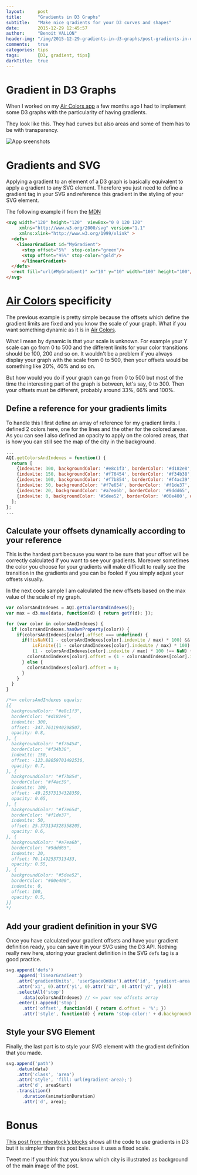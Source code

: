 ```yaml
---
layout:     post
title:      "Gradients in D3 Graphs"
subtitle:   "Make nice gradients for your D3 curves and shapes"
date:       2015-12-29 12:45:57
author:     "Benoit VALLON"
header-img: "/img/2015-12-29-gradients-in-d3-graphs/post-gradients-in-d3-graphs.jpg"
comments:   true
categories: tips
tags:       [D3, gradient, tips]
darkTitle:  true
---
```


# Gradient in D3 Graphs

When I worked on my [Air Colors app](http://www.air-colors.io/) a few months ago I had to implement some D3 graphs with the particularity of having gradients.

They look like this. They had curves but also areas and some of them has to be with transparency.

![App sreenshots](/img/2015-12-29-gradients-in-d3-graphs/app-screenshots.jpg "App sreenshots")

# Gradients and SVG

Applying a gradient to an element of a D3 graph is basically equivalent to apply a gradient to any SVG element. Therefore you just need to define a gradient tag in your SVG and reference this gradient in the styling of your SVG element.

The following example if from the [MDN](https://developer.mozilla.org/fr/docs/Web/SVG/Element/linearGradient)

```html
<svg width="120" height="120"  viewBox="0 0 120 120"
     xmlns="http://www.w3.org/2000/svg" version="1.1"
     xmlns:xlink="http://www.w3.org/1999/xlink" >
  <defs>
    <linearGradient id="MyGradient">
      <stop offset="5%"  stop-color="green"/>
      <stop offset="95%" stop-color="gold"/>
      </linearGradient>
  </defs>
  <rect fill="url(#MyGradient)" x="10" y="10" width="100" height="100"/>
</svg>
```

# [Air Colors](http://www.air-colors.io/) specificity

The previous example is pretty simple because the offsets which define the gradient limits are fixed and you know the scale of your graph. What if you want something dynamic as it is in [Air Colors](http://www.air-colors.io/).

What I mean by dynamic is that your scale is unknown. For example your Y scale can go from 0 to 500 and the different limits for your color transitions should be 100, 200 and so on. It wouldn't be a problem if you always display your graph with the scale from 0 to 500, then your offsets would be something like 20%, 40% and so on.

But how would you do if your graph can go from 0 to 500 but most of the time the interesting part of the graph is between, let's say, 0 to 300. Then your offsets must be different, probably around 33%, 66% and 100%.

## Define a reference for your gradients limits

To handle this I first define an array of reference for my gradient limits. I defined 2 colors here, one for the lines and the other for the colored areas. As you can see I also defined an opacity to apply on the colored areas, that is how you can still see the map of the city in the background.

```js
...
AQI.getColorsAndIndexes = function() {
  return [
    {indexLte: 300, backgroundColor: '#e8c1f3', borderColor: '#d182e8', opacity: 0.8},
    {indexLte: 150, backgroundColor: '#f76454', borderColor: '#f34b38', opacity: 0.7},
    {indexLte: 100, backgroundColor: '#f7b854', borderColor: '#f4ac39', opacity: 0.65},
    {indexLte: 50, backgroundColor: '#f7e654', borderColor: '#f1de37', opacity: 0.6},
    {indexLte: 20, backgroundColor: '#a7ea6b', borderColor: '#9ddd65', opacity: 0.55},
    {indexLte: 0, backgroundColor: '#5dee52', borderColor: '#00e400', opacity: 0.5},
  ];
};
...  
```

## Calculate your offsets dynamically according to your reference

This is the hardest part because you want to be sure that your offset will be correctly calculated if you want to see your gradients. Moreover sometimes the color you choose for your gradients will make difficult to really see the transition in the gradients and you can be fooled if you simply adjust your offsets visually.

In the next code sample I am calculated the new offsets based on the max value of the scale of my graph.

```js
var colorsAndIndexes = AQI.getColorsAndIndexes();
var max = d3.max(data, function(d) { return getY(d); });

for (var color in colorsAndIndexes) {
  if (colorsAndIndexes.hasOwnProperty(color)) {
    if(colorsAndIndexes[color].offset === undefined) {
      if(!isNaN((1 - colorsAndIndexes[color].indexLte / max) * 100) &&
          isFinite((1 - colorsAndIndexes[color].indexLte / max) * 100) &&
          (1 - colorsAndIndexes[color].indexLte / max) * 100 !== NaN) {
        colorsAndIndexes[color].offset = (1 - colorsAndIndexes[color].indexLte / max) * 100;
      } else {
        colorsAndIndexes[color].offset = 0;
      }
    }
  }
}

/*=> colorsAndIndexes equals:
[{
  backgroundColor: "#e8c1f3",
  borderColor: "#d182e8",
  indexLte: 300,
  offset: -347.7611940298507,
  opacity: 0.8,
}, {
  backgroundColor: "#f76454",
  borderColor: "#f34b38",
  indexLte: 150,
  offset: -123.88059701492536,
  opacity: 0.7,
}, {
  backgroundColor: "#f7b854",
  borderColor: "#f4ac39",
  indexLte: 100,
  offset: -49.25373134328359,
  opacity: 0.65,
}, {
  backgroundColor: "#f7e654",
  borderColor: "#f1de37",
  indexLte: 50,
  offset: 25.373134328358205,
  opacity: 0.6,
}, {
  backgroundColor: "#a7ea6b",
  borderColor: "#9ddd65",
  indexLte: 20,
  offset: 70.1492537313433,
  opacity: 0.55,
}, {
  backgroundColor: "#5dee52",
  borderColor: "#00e400",
  indexLte: 0,
  offset: 100,
  opacity: 0.5,
}]
*/
```

## Add your gradient definition in your SVG

Once you have calculated your gradient offsets and have your gradient definition ready, you can save it in your SVG using the D3 API. Nothing really new here, storing your gradient definition in the SVG `defs` tag is a good practice.

```js
svg.append('defs')
    .append('linearGradient')
    .attr('gradientUnits', 'userSpaceOnUse').attr('id', 'gradient-area')
    .attr('x1', 0).attr('y1', 0).attr('x2', 0).attr('y2', y(0))
    .selectAll('stop')
      .data(colorsAndIndexes) // <= your new offsets array
    .enter().append('stop')
      .attr('offset', function(d) { return d.offset + '%'; })
      .attr('style', function(d) { return 'stop-color:' + d.backgroundColor + ';stop-opacity:' + d.opacity; });
```

## Style your SVG Element

Finally, the last part is to style your SVG element with the gradient definition that you made.

``` js
svg.append('path')
    .datum(data)
    .attr('class', 'area')
    .attr('style', 'fill: url(#gradient-area);')
    .attr('d', areaStart)
    .transition()
      .duration(animationDuration)
      .attr('d', area);
```

# Bonus

[This post from mbostock’s blocks](http://bl.ocks.org/mbostock/3969722) shows all the code to use gradients in D3 but it is simpler than this post because it uses a fixed scale.

Tweet me if you think that you know which city is illustrated as background of the main image of the post.
